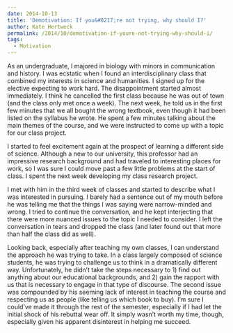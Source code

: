 ```yaml
---
date: 2014-10-13
title: 'Demotivation: If you&#8217;re not trying, why should I?'
author: Kate Hertweck
permalink: /2014/10/demotivation-if-youre-not-trying-why-should-i/
tags:
  - Motivation
---
```

As an undergraduate, I majored in biology with minors in communication and history. I was ecstatic when I found an interdisciplinary class that combined my interests in science and humanities. I signed up for the elective expecting to work hard. The disappointment started almost immediately. I think he cancelled the first class because he was out of town (and the class only met once a week). The next week, he told us in the first few minutes that we all bought the wrong textbook, even though it had been listed on the syllabus he wrote. He spent a few minutes talking about the main themes of the course, and we were instructed to come up with a topic for our class project.

I started to feel excitement again at the prospect of learning a different side of science. Although a new to our university, this professor had an impressive research background and had traveled to interesting places for work, so I was sure I could move past a few little problems at the start of class. I spent the next week developing my class research project.

I met with him in the third week of classes and started to describe what I was interested in pursuing. I barely had a sentence out of my mouth before he was telling me that the things I was saying were narrow-minded and wrong. I tried to continue the conversation, and he kept interjecting that there were more nuanced issues to the topic I needed to consider. I left the conversation in tears and dropped the class (and later found out that more than half the class did as well).

Looking back, especially after teaching my own classes, I can understand the approach he was trying to take. In a class largely composed of science students, he was trying to challenge us to think in a dramatically different way. Unfortunately, he didn&#8217;t take the steps necessary to 1) find out anything about our educational backgrounds, and 2) gain the rapport with us that is necessary to engage in that type of discourse. The second issue was compounded by his seeming lack of interest in teaching the course and respecting us as people (like telling us which book to buy). I&#8217;m sure I could&#8217;ve made it through the rest of the semester, especially if I had let the initial shock of his rebuttal wear off. It simply wasn&#8217;t worth my time, though, especially given his apparent disinterest in helping me succeed.
